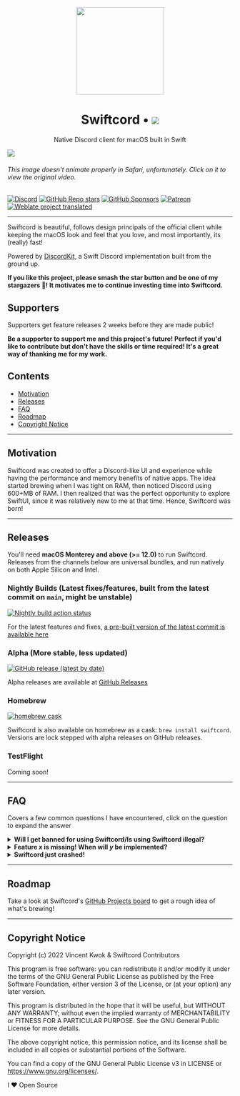 <p align="center"><image src="Swiftcord/Assets.xcassets/AppIcon.appiconset/Picture 1.png" width="196px" height="196px" /></p>

<h1 align="center">Swiftcord • <img src="https://hitsofcode.com/github/SwiftcordApp/Swiftcord?branch=main" /></h1>
<p align="center">Native Discord client for macOS built in Swift</p>

[![](https://github.com/SwiftcordApp/.github/blob/main/res/hero.webp?raw=true)](https://github.com/SwiftcordApp/.github/blob/main/res/swiftcord-promo.mov?raw=true)
###### This image doesn't animate properly in Safari, unfortunately. Click on it to view the original video.

[![Discord](https://img.shields.io/discord/964741354112577557?color=rgb%2888%2C101%2C242%29&label=discord&style=for-the-badge)](https://discord.gg/he7n6MGDXS)
[![GitHub Repo stars](https://img.shields.io/github/stars/cryptoAlgorithm/Swiftcord?color=%23FECF0F&style=for-the-badge)](https://github.com/SwiftcordApp/Swiftcord/stargazers)
[![GitHub Sponsors](https://img.shields.io/github/sponsors/cryptoAlgorithm?label=Sponsor%20Me!&logo=buymeacoffee&style=for-the-badge)](https://github.com/sponsors/cryptoAlgorithm)
[![Patreon](https://img.shields.io/endpoint.svg?url=https%3A%2F%2Fshieldsio-patreon.vercel.app%2Fapi%3Fusername%3Dcryptoalgo%26type%3Dpatrons&style=for-the-badge)](https://www.patreon.com/cryptoAlgo)
[![Weblate project translated](https://img.shields.io/weblate/progress/swiftcord?style=for-the-badge)](https://hosted.weblate.org/projects/swiftcord/swiftcord/)

---

Swiftcord is beautiful, follows design principals of the official client while keeping the macOS look and feel that you love, and most importantly, its (really) fast!

Powered by [DiscordKit](https://github.com/SwiftcordApp/DiscordKit), a Swift Discord implementation built
from the ground up.

**If you like this project, please smash the star button and be one of my stargazers 🌟! It motivates
me to continue investing time into Swiftcord.**

## Supporters
Supporters get feature releases 2 weeks before they are made public! 

**Be a supporter to support me and this project's future! Perfect if you'd like to contribute but don't 
have the skills or time required! It's a great way of thanking me for my work.** 
<!--<table>
  <tr>
    <td>
      <img src="" width=100 height=100/>
    </td>
    <td>
      <strong></strong>
      <br>
      <a href=""></a>
      <br><br>
      <i></i>
    </td>
  </tr>
</table>-->

<!--### Amazing Supporter 🤯-->
<!--<table>
  <tr>
    <td>
      <img src="" width=36 height=36/>
    </td>
    <td>
      <code><strong></strong></code> - First amazing supporter!
    </td>
  </tr>
</table>-->

<!--### Extremely Cool Supporter 🧊-->

## Contents
* [Motivation](#motivation)
* [Releases](#releases)
* [FAQ](#faq)
* [Roadmap](#roadmap)
* [Copyright Notice](#copyright-notice)

---

## Motivation

Swiftcord was created to offer a Discord-like UI and experience while
having the performance and memory benefits of native apps. The idea started
brewing when I was tight on RAM, then noticed Discord using 600+MB of RAM.
I then realized that was the perfect opportunity to explore SwiftUI,
since it was relatively new to me at that time. Hence, Swiftcord was born!

---

## Releases

You'll need **macOS Monterey and above (>= 12.0)** to run Swiftcord.
Releases from the channels below are universal bundles, and run natively on
both Apple Silicon and Intel.

### Nightly Builds (Latest fixes/features, built from the latest commit on `main`, might be unstable)
[![Nightly build action status](https://img.shields.io/github/actions/workflow/status/SwiftcordApp/Swiftcord/build.yaml.svg?style=for-the-badge)](https://nightly.link/SwiftcordApp/Swiftcord/workflows/build.yaml/main/swiftcord-canary.zip)

For the latest features and fixes, [a pre-built version of the latest commit is available here](https://nightly.link/SwiftcordApp/Swiftcord/workflows/main/main/Swiftcord_Canary.zip)

### Alpha (More stable, less updated)
[![GitHub release (latest by date)](https://img.shields.io/github/v/release/cryptoAlgorithm/Swiftcord?style=for-the-badge)](https://github.com/cryptoAlgorithm/Swiftcord/releases/)

Alpha releases are available at [GitHub Releases](https://github.com/cryptoAlgorithm/Swiftcord/releases/)

### Homebrew
[![homebrew cask](https://img.shields.io/homebrew/cask/v/swiftcord?style=for-the-badge)](https://formulae.brew.sh/cask/swiftcord)

Swiftcord is also available on homebrew as a cask: `brew install swiftcord`. Versions are
lock stepped with alpha releases on GitHub releases.

### TestFlight

Coming soon!

<!-- todo: Add building from source -->

---

## FAQ

Covers a few common questions I have encountered, click on the question
to expand the answer

<details>
  <summary><b>Will I get banned for using Swiftcord/Is using Swiftcord illegal?</b></summary>
    Nobody really knows what Discord's official stance on unofficial clients is. 
    However, hundreds of people and I have been using Swiftcord for quite a while, 
    and nobody has been banned to date.
  <i>
    I do not take any responsibility for account bans due to the use of Swiftcord,
    whether direct or indirect, although there's a very low possibility of that occurring. 
    I recommend trying Swiftcord with an alt if possible.
  </i>
</details>
<details>
  <summary><b>Feature <i>x</i> is missing! When will <i>y</i> be implemented?</b></summary>
  Swiftcord currently is in the alpha stage, and hasn't achieved feature
  parity with the official Discord client yet (it's quite far behind). 
  Many features are planned, but I do not currently have a timeline for them. 
  Development is progressing at a fast pace, but sometimes bugs may take an unexpectedly long time to fix.
  I appreciate contributions, bug reports, and suggestions :)
</details>
<details>
  <summary><b>Swiftcord just crashed!</b></summary>
  Although I'm aiming for 0 crashes (which is made easier by Swift),
  sometimes the unexpected happens xD. If you experience a crash, please
  open an issue with appropriate information like the line the error
  occurs on, relevant logs, and what you were doing that might have caused
  the crash. If you can solve the bug causing the crash, that's even better!
</details>

---

## Roadmap
Take a look at Swiftcord's [GitHub Projects board](https://github.com/orgs/SwiftcordApp/projects/1)
to get a rough idea of what's brewing!

---

## Copyright Notice

Copyright (c) 2022 Vincent Kwok & Swiftcord Contributors

This program is free software: you can redistribute it and/or modify
it under the terms of the GNU General Public License as published by
the Free Software Foundation, either version 3 of the License, or
(at your option) any later version.

This program is distributed in the hope that it will be useful,
but WITHOUT ANY WARRANTY; without even the implied warranty of
MERCHANTABILITY or FITNESS FOR A PARTICULAR PURPOSE. See the
GNU General Public License for more details.

The above copyright notice, this permission notice, and its license shall be included in all copies or substantial portions of the Software.

You can find a copy of the GNU General Public License v3 in LICENSE or https://www.gnu.org/licenses/.

I ❤️ Open Source

